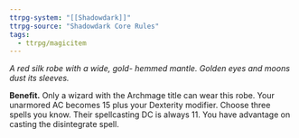 ```yaml
---
ttrpg-system: "[[Shadowdark]]"
ttrpg-source: "Shadowdark Core Rules"
tags:
  - ttrpg/magicitem
---
```

*A red silk robe with a wide, gold- hemmed mantle. Golden eyes and moons dust its sleeves.*

**Benefit.** Only a wizard with the Archmage title can wear this robe. Your unarmored AC becomes 15 plus your Dexterity modifier. Choose three spells you know. Their spellcasting DC is always 11. You have advantage on casting the disintegrate spell.
